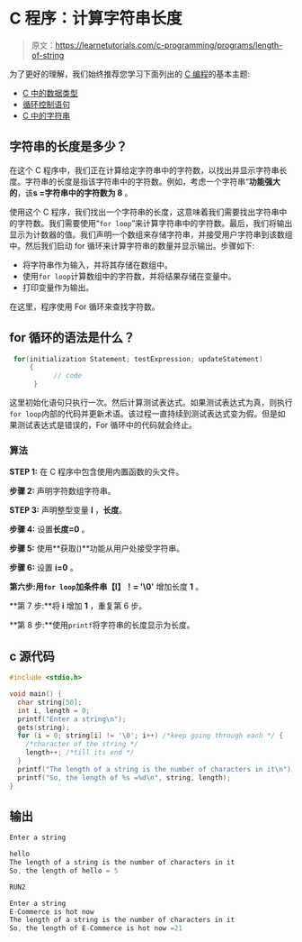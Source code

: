 # C 程序：计算字符串长度

> 原文：<https://learnetutorials.com/c-programming/programs/length-of-string>

为了更好的理解，我们始终推荐您学习下面列出的 [C 编程](../ "C programming")的基本主题:

*   [C 中的数据类型](../../c-programming/data-types-modifiers)
*   [循环控制语句](../../c-programming/loop-control-statements)
*   [C 中的字符串](../../c-programming/strings)

## 字符串的长度是多少？

在这个 C 程序中，我们正在计算给定字符串中的字符数，以找出并显示字符串长度。字符串的长度是指该字符串中的字符数。例如，考虑一个字符串“**功能强大的**，该**s =字符串中的字符数为 8** 。

使用这个 C 程序，我们找出一个字符串的长度，这意味着我们需要找出字符串中的字符数。我们需要使用“`for loop`”来计算字符串中的字符数。最后，我们将输出显示为计数器的值。我们声明一个数组来存储字符串，并接受用户字符串到该数组中。然后我们启动 for 循环来计算字符串的数量并显示输出。步骤如下:

*   将字符串作为输入，并将其存储在数组中。
*   使用`for loop`计算数组中的字符数，并将结果存储在变量中。
*   打印变量作为输出。

在这里，程序使用 For 循环来查找字符数。

## for 循环的语法是什么？

```c
 for(initialization Statement; testExpression; updateStatement)
     {
           // code
      } 

```

这里初始化语句只执行一次。然后计算测试表达式。如果测试表达式为真，则执行`for loop`内部的代码并更新术语。该过程一直持续到测试表达式变为假。但是如果测试表达式是错误的，For 循环中的代码就会终止。

### 算法

**STEP 1:** 在 C 程序中包含使用内置函数的头文件。

**步骤 2:** 声明字符数组字符串。

**STEP 3:** 声明整型变量 **I** ，**长度**。

**步骤 4:** 设置**长度=0** 。

**步骤 5:** 使用**获取()**功能从用户处接受字符串。

**步骤 6:** 设置 **i=0** 。

**第六步:**用`for loop`加条件**串【I】！= '\0'** 增加长度 **1** 。

**第 7 步:**将 **i** 增加 **1** ，重复第 6 步。

**第 8 步:**使用`printf`将字符串的长度显示为长度。

## c 源代码

```c
#include <stdio.h>

void main() {
  char string[50];
  int i, length = 0;
  printf("Enter a string\n");
  gets(string);
  for (i = 0; string[i] != '\0'; i++) /*keep going through each */ {
    /*character of the string */
    length++; /*till its end */
  }
  printf("The length of a string is the number of characters in it\n");
  printf("So, the length of %s =%d\n", string, length);
}

```

## 输出

```c
Enter a string

hello
The length of a string is the number of characters in it
So, the length of hello = 5

RUN2

Enter a string
E-Commerce is hot now
The length of a string is the number of characters in it
So, the length of E-Commerce is hot now =21
```